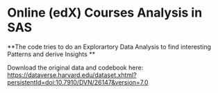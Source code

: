 # Online (edX) Courses  Analysis in SAS

**The code tries to do an Explorartory Data Analysis to find interesting Patterns and derive Insights  **

Download the original data and codebook here: https://dataverse.harvard.edu/dataset.xhtml?persistentId=doi:10.7910/DVN/26147&version=7.0
